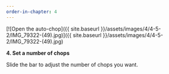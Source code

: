 ```yaml
---
order-in-chapter: 4
---
```


[![Open the auto-chop]({{ site.baseurl }}/assets/images/4/4-5-2/IMG_79322-(49).jpg)]({{
site.baseurl }}/assets/images/4/4-5-2/IMG_79322-(49).jpg)

**4. Set a number of chops**

Slide the bar to adjust the number of chops you want.
